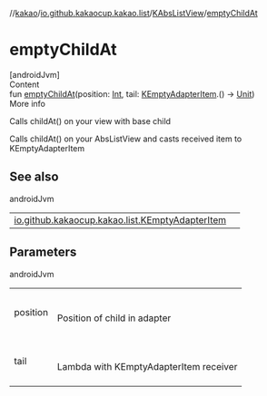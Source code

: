 //[kakao](../../../index.md)/[io.github.kakaocup.kakao.list](../index.md)/[KAbsListView](index.md)/[emptyChildAt](empty-child-at.md)



# emptyChildAt  
[androidJvm]  
Content  
fun [emptyChildAt](empty-child-at.md)(position: [Int](https://kotlinlang.org/api/latest/jvm/stdlib/kotlin/-int/index.html), tail: [KEmptyAdapterItem](../-k-empty-adapter-item/index.md).() -> [Unit](https://kotlinlang.org/api/latest/jvm/stdlib/kotlin/-unit/index.html))  
More info  


Calls childAt() on your view with base child



Calls childAt() on your AbsListView and casts received item to KEmptyAdapterItem



## See also  
  
androidJvm  
  
| | |
|---|---|
| <a name="io.github.kakaocup.kakao.list/KAbsListView/emptyChildAt/#kotlin.Int#kotlin.Function1[io.github.kakaocup.kakao.list.KEmptyAdapterItem,kotlin.Unit]/PointingToDeclaration/"></a>[io.github.kakaocup.kakao.list.KEmptyAdapterItem](../-k-empty-adapter-item/index.md)| <a name="io.github.kakaocup.kakao.list/KAbsListView/emptyChildAt/#kotlin.Int#kotlin.Function1[io.github.kakaocup.kakao.list.KEmptyAdapterItem,kotlin.Unit]/PointingToDeclaration/"></a>|
  


## Parameters  
  
androidJvm  
  
| | |
|---|---|
| <a name="io.github.kakaocup.kakao.list/KAbsListView/emptyChildAt/#kotlin.Int#kotlin.Function1[io.github.kakaocup.kakao.list.KEmptyAdapterItem,kotlin.Unit]/PointingToDeclaration/"></a>position| <a name="io.github.kakaocup.kakao.list/KAbsListView/emptyChildAt/#kotlin.Int#kotlin.Function1[io.github.kakaocup.kakao.list.KEmptyAdapterItem,kotlin.Unit]/PointingToDeclaration/"></a><br><br>Position of child in adapter<br><br>|
| <a name="io.github.kakaocup.kakao.list/KAbsListView/emptyChildAt/#kotlin.Int#kotlin.Function1[io.github.kakaocup.kakao.list.KEmptyAdapterItem,kotlin.Unit]/PointingToDeclaration/"></a>tail| <a name="io.github.kakaocup.kakao.list/KAbsListView/emptyChildAt/#kotlin.Int#kotlin.Function1[io.github.kakaocup.kakao.list.KEmptyAdapterItem,kotlin.Unit]/PointingToDeclaration/"></a><br><br>Lambda with KEmptyAdapterItem receiver<br><br>|
  
  



